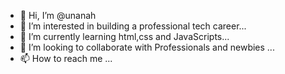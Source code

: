 - 👋 Hi, I’m @unanah
- 👀 I’m interested in building a professional tech career...
- 🌱 I’m currently learning html,css and JavaScripts...
- 💞️ I’m looking to collaborate with Professionals and newbies ...
- 📫 How to reach me ...

<!---
unanah/unanah is a ✨ special ✨ repository because its `README.md` (this file) appears on your GitHub profile.
You can click the Preview link to take a look at your changes.
--->
